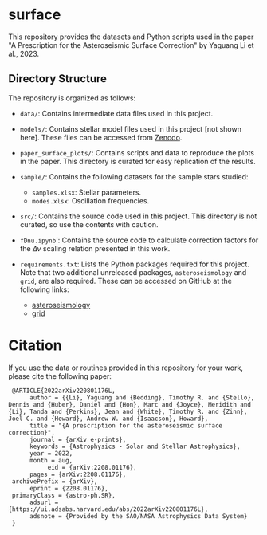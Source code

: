 # surface 

This repository provides the datasets and Python scripts used in the paper "A Prescription for the Asteroseismic Surface Correction" by Yaguang Li et al., 2023. 


## Directory Structure 
The repository is organized as follows:

- `data/`: Contains intermediate data files used in this project.

- `models/`: Contains stellar model files used in this project [not shown here]. These files can be accessed from [Zenodo](https://zenodo.org/record/7905521).

- `paper_surface_plots/`: Contains scripts and data to reproduce the plots in the paper. This directory is curated for easy replication of the results.

- `sample/`: Contains the following datasets for the sample stars studied:
     - `samples.xlsx`: Stellar parameters.
     - `modes.xlsx`: Oscillation frequencies.

- `src/`: Contains the source code used in this project. This directory is not curated, so use the contents with caution.

- `fDnu.ipynb`': Contains the source code to calculate correction factors for the $\Delta\nu$ scaling relation presented in this work.

- `requirements.txt`: Lists the Python packages required for this project. Note that two additional unreleased packages, `asteroseismology` and `grid`, are also required. These can be accessed on GitHub at the following links:
    - [asteroseismology](https://github.com/parallelpro/asteroseismology)
    - [grid](https://github.com/parallelpro/grid)


# Citation
If you use the data or routines provided in this repository for your work, please cite the following paper:

     @ARTICLE{2022arXiv220801176L,
          author = {{Li}, Yaguang and {Bedding}, Timothy R. and {Stello}, Dennis and {Huber}, Daniel and {Hon}, Marc and {Joyce}, Meridith and {Li}, Tanda and {Perkins}, Jean and {White}, Timothy R. and {Zinn}, Joel C. and {Howard}, Andrew W. and {Isaacson}, Howard},
          title = "{A prescription for the asteroseismic surface correction}",
          journal = {arXiv e-prints},
          keywords = {Astrophysics - Solar and Stellar Astrophysics},
          year = 2022,
          month = aug,
               eid = {arXiv:2208.01176},
          pages = {arXiv:2208.01176},
     archivePrefix = {arXiv},
          eprint = {2208.01176},
     primaryClass = {astro-ph.SR},
          adsurl = {https://ui.adsabs.harvard.edu/abs/2022arXiv220801176L},
          adsnote = {Provided by the SAO/NASA Astrophysics Data System}
     }



